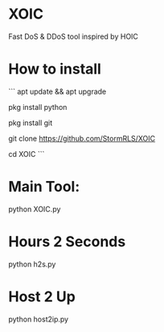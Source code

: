 # XOIC
Fast DoS &amp; DDoS tool inspired by HOIC

# How to install
 
​```
apt update && apt upgrade

pkg install  python

pkg install git

git clone https://github.com/StormRLS/XOIC

cd XOIC
​```
# Main Tool:
python XOIC.py

# Hours 2 Seconds
python h2s.py

# Host 2 Up
python host2ip.py
